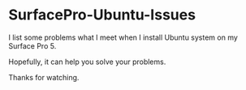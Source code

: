 # SurfacePro-Ubuntu-Issues



I list some problems what I meet when I install Ubuntu system on my Surface Pro 5.

Hopefully, it can help you solve your problems.


Thanks for watching.

